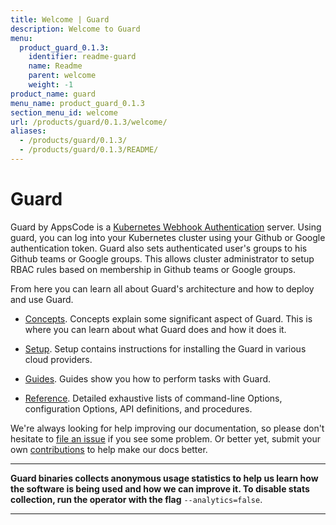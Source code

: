 ```yaml
---
title: Welcome | Guard
description: Welcome to Guard
menu:
  product_guard_0.1.3:
    identifier: readme-guard
    name: Readme
    parent: welcome
    weight: -1
product_name: guard
menu_name: product_guard_0.1.3
section_menu_id: welcome
url: /products/guard/0.1.3/welcome/
aliases:
  - /products/guard/0.1.3/
  - /products/guard/0.1.3/README/
---
```


# Guard

Guard by AppsCode is a [Kubernetes Webhook Authentication](https://kubernetes.io/docs/admin/authentication/#webhook-token-authentication) server. Using guard, you can log into your Kubernetes cluster using your Github or Google authentication token. Guard also sets authenticated user's groups to his Github teams or Google groups. This allows cluster administrator to setup RBAC rules based on membership in Github teams or Google groups.

From here you can learn all about Guard's architecture and how to deploy and use Guard.

- [Concepts](/products/guard/0.1.3/concepts/). Concepts explain some significant aspect of Guard. This is where you can learn about what Guard does and how it does it.

- [Setup](/products/guard/0.1.3/setup/). Setup contains instructions for installing
  the Guard in various cloud providers.

- [Guides](/products/guard/0.1.3/guides/). Guides show you how to perform tasks with Guard.

- [Reference](/products/guard/0.1.3/reference/). Detailed exhaustive lists of
command-line Options, configuration Options, API definitions, and procedures.

We're always looking for help improving our documentation, so please don't hesitate to [file an issue](https://github.com/appscode/guard/issues/new) if you see some problem. Or better yet, submit your own [contributions](/products/guard/0.1.3/CONTRIBUTING) to help
make our docs better.

---

**Guard binaries collects anonymous usage statistics to help us learn how the software is being used and how we can improve it. To disable stats collection, run the operator with the flag** `--analytics=false`.

---
